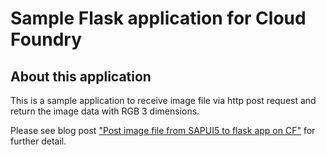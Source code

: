 # Sample Flask application for Cloud Foundry
## About this application
This is a sample application to receive image file via http post request and return the image data with RGB 3 dimensions.

Please see blog post ["Post image file from SAPUI5 to flask app on CF"](https://blogs.sap.com/2018/12/14/post-image-file-from-sapui5-to-flask-app-on-cf/) for further detail.
